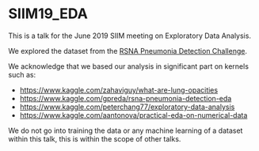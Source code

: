 # SIIM19_EDA

This is a talk for the June 2019 SIIM meeting on Exploratory Data Analysis.

We explored the dataset from the [RSNA Pneumonia Detection Challenge](https://www.kaggle.com/c/rsna-pneumonia-detection-challenge).

We acknowledge that we based our analysis in significant part on kernels such as:

* https://www.kaggle.com/zahaviguy/what-are-lung-opacities
* https://www.kaggle.com/gpreda/rsna-pneumonia-detection-eda
* https://www.kaggle.com/peterchang77/exploratory-data-analysis
* https://www.kaggle.com/aantonova/practical-eda-on-numerical-data

We do not go into training the data or any machine learning of a dataset within this talk, this is within the scope of other talks.
